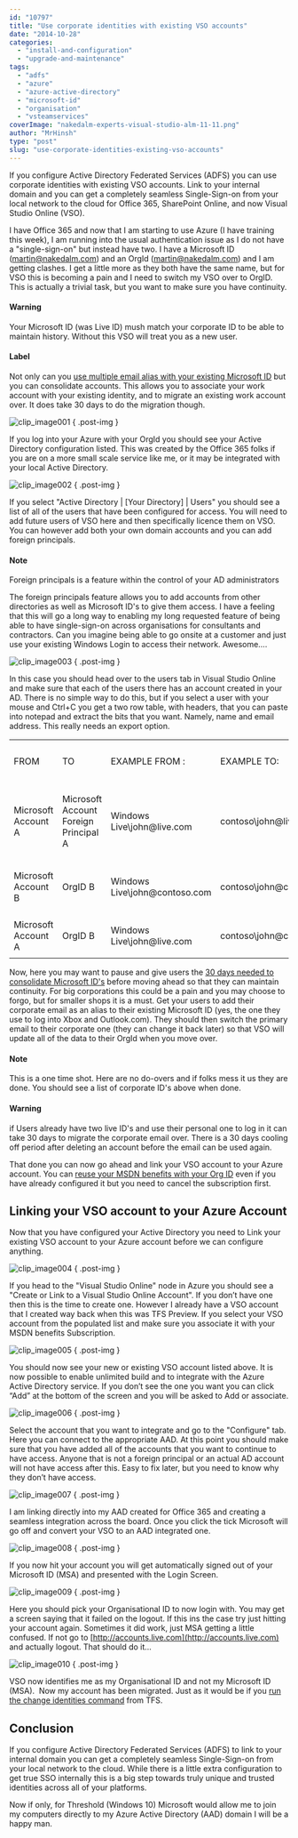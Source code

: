 ```yaml
---
id: "10797"
title: "Use corporate identities with existing VSO accounts"
date: "2014-10-28"
categories: 
  - "install-and-configuration"
  - "upgrade-and-maintenance"
tags: 
  - "adfs"
  - "azure"
  - "azure-active-directory"
  - "microsoft-id"
  - "organisation"
  - "vsteamservices"
coverImage: "nakedalm-experts-visual-studio-alm-11-11.png"
author: "MrHinsh"
type: "post"
slug: "use-corporate-identities-existing-vso-accounts"
---
```


If you configure Active Directory Federated Services (ADFS) you can use corporate identities with existing VSO accounts. Link to your internal domain and you can get a completely seamless Single-Sign-on from your local network to the cloud for Office 365, SharePoint Online, and now Visual Studio Online (VSO).

I have Office 365 and now that I am starting to use Azure (I have training this week), I am running into the usual authentication issue as I do not have a "single-sign-on" but instead have two. I have a Microsoft ID (martin@nakedalm.com) and an OrgId (martin@nakedalm.com) and I am getting clashes. I get a little more as they both have the same name, but for VSO this is becoming a pain and I need to switch my VSO over to OrgID. This is actually a trivial task, but you want to make sure you have continuity.

#### Warning

Your Microsoft ID (was Live ID) mush match your corporate ID to be able to maintain history. Without this VSO will treat you as a new user.

#### Label

Not only can you [use multiple email alias with your existing Microsoft ID](http://nkdagility.com/using-multiple-email-alias-existing-microsoft-id/) but you can consolidate accounts. This allows you to associate your work account with your existing identity, and to migrate an existing work account over. It does take 30 days to do the migration though.

![clip_image001](images/clip-image0014-1-1.png "clip_image001")
{ .post-img }

If you log into your Azure with your OrgId you should see your Active Directory configuration listed. This was created by the Office 365 folks if you are on a more small scale service like me, or it may be integrated with your local Active Directory.

![clip_image002](images/clip-image0024-2-2.png "clip_image002")
{ .post-img }

If you select "Active Directory | \[Your Directory\] | Users" you should see a list of all of the users that have been configured for access. You will need to add future users of VSO here and then specifically licence them on VSO. You can however add both your own domain accounts and you can add foreign principals.

#### Note

Foreign principals is a feature within the control of your AD administrators

The foreign principals feature allows you to add accounts from other directories as well as Microsoft ID's to give them access. I have a feeling that this will go a long way to enabling my long requested feature of being able to have single-sign-on across organisations for consultants and contractors. Can you imagine being able to go onsite at a customer and just use your existing Windows Login to access their network. Awesome….

![clip_image003](images/clip-image0034-3-3.png "clip_image003")
{ .post-img }

In this case you should head over to the users tab in Visual Studio Online and make sure that each of the users there has an account created in your AD. There is no simple way to do this, but if you select a user with your mouse and Ctrl+C you get a two row table, with headers, that you can paste into notepad and extract the bits that you want. Namely, name and email address. This really needs an export option.

<table class="table table-condensed"><tbody><tr><td>FROM</td><td>TO</td><td>EXAMPLE FROM :</td><td><p>EXAMPLE TO:</p></td><td><p>HISTORY PRESERVED</p></td></tr><tr><td><p>Microsoft Account A</p></td><td><p>Microsoft Account Foreign Principal A</p></td><td><p>Windows Live\john@live.com</p></td><td><p>contoso\john@live.com</p></td><td>Yes</td></tr><tr><td><p>Microsoft Account B</p></td><td><p>OrgID B</p></td><td><p>Windows Live\john@contoso.com</p></td><td><p>contoso\john@contoso.com</p></td><td>Yes</td></tr><tr><td>Microsoft Account A</td><td><p>OrgID B</p></td><td><p>Windows Live\john@live.com</p></td><td>contoso\john@contoso.com</td><td>No</td></tr></tbody></table>

Now, here you may want to pause and give users the [30 days needed to consolidate Microsoft ID's](http://nkdagility.com/using-multiple-email-alias-existing-microsoft-id/) before moving ahead so that they can maintain continuity. For big corporations this could be a pain and you may choose to forgo, but for smaller shops it is a must. Get your users to add their corporate email as an alias to their existing Microsoft ID (yes, the one they use to log into Xbox and Outlook.com). They should then switch the primary email to their corporate one (they can change it back later) so that VSO will update all of the data to their OrgId when you move over.

#### Note

This is a one time shot. Here are no do-overs and if folks mess it us they are done. You should see a list of corporate ID's above when done.

#### Warning

if Users already have two live ID's and use their personal one to log in it can take 30 days to migrate the corporate email over. There is a 30 days cooling off period after deleting an account before the email can be used again.

That done you can now go ahead and link your VSO account to your Azure account. You can [reuse your MSDN benefits with your Org ID](http://nkdagility.com/reuse-msdn-benefits-org-id/) even if you have already configured it but you need to cancel the subscription first.

## Linking your VSO account to your Azure Account

Now that you have configured your Active Directory you need to Link your existing VSO account to your Azure account before we can configure anything.

![clip_image004](images/clip-image0043-4-4.png "clip_image004")
{ .post-img }

If you head to the "Visual Studio Online" node in Azure you should see a "Create or Link to a Visual Studio Online Account". If you don’t have one then this is the time to create one. However I already have a VSO account that I created way back when this was TFS Preview. If you select your VSO account from the populated list and make sure you associate it with your MSDN benefits Subscription.

![clip_image005](images/clip-image0053-5-5.png "clip_image005")
{ .post-img }

You should now see your new or existing VSO account listed above. It is now possible to enable unlimited build and to integrate with the Azure Active Directory service. If you don’t see the one you want you can click “Add” at the bottom of the screen and you will be asked to Add or associate.

![clip_image006](images/clip-image0063-6-6.png "clip_image006")
{ .post-img }

Select the account that you want to integrate and go to the "Configure" tab. Here you can connect to the appropriate AAD. At this point you should make sure that you have added all of the accounts that you want to continue to have access. Anyone that is not a foreign principal or an actual AD account will not have access after this. Easy to fix later, but you need to know why they don’t have access.

![clip_image007](images/clip-image0072-7-7.png "clip_image007")
{ .post-img }

I am linking directly into my AAD created for Office 365 and creating a seamless integration across the board. Once you click the tick Microsoft will go off and convert your VSO to an AAD integrated one.

![clip_image008](images/clip-image0082-8-8.png "clip_image008")
{ .post-img }

If you now hit your account you will get automatically signed out of your Microsoft ID (MSA) and presented with the Login Screen.

![clip_image009](images/clip-image0092-9-9.png "clip_image009")
{ .post-img }

Here you should pick your Organisational ID to now login with. You may get a screen saying that it failed on the logout. If this ins the case try just hitting your account again. Sometimes it did work, just MSA getting a little confused. If not go to [http://accounts.live.com](http://accounts.live.com) and actually logout. That should do it…

![clip_image010](images/clip-image0102-10-10.png "clip_image010")
{ .post-img }

VSO now identifies me as my Organisational ID and not my Microsoft ID (MSA).  Now my account has been migrated. Just as it would be if you [run the change identities command](http://nkdagility.com/batched-domain-migration-with-tfs-while-maintaining-identity/) from TFS.

## Conclusion

If you configure Active Directory Federated Services (ADFS) to link to your internal domain you can get a completely seamless Single-Sign-on from your local network to the cloud. While there is a little extra configuration to get true SSO internally this is a big step towards truly unique and trusted identities across all of your platforms.

Now if only, for Threshold (Windows 10) Microsoft would allow me to join my computers directly to my Azure Active Directory (AAD) domain I will be a happy man.


